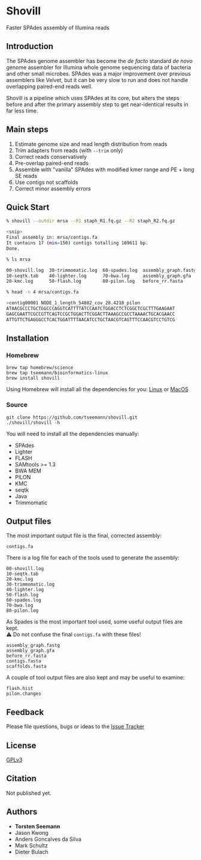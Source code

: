 # Shovill
Faster SPAdes assembly of Illumina reads

## Introduction

The SPAdes genome assembler has become the *de facto* standard *de novo* genome assembler
for Illumina whole genome sequencing data of bacteria and other small microbes. SPAdes
was a major improvement over previous assemblers like Velvet, but it can be very slow to run
and does not handle overlapping paired-end reads well.

Shovill is a pipeline which uses SPAdes at its core, but alters the steps before and after
the primary assembly step to get near-identical results in far less time.  

## Main steps

1. Estimate genome size and read length distribution from reads
2. Trim adapters from reads (with `--trim` only)
3. Correct reads conservatively
4. Pre-overlap paired-end reads
5. Assemble with "vanilla" SPAdes with modified kmer range and PE + long SE reads
6. Use contigs not scaffolds
7. Correct minor assembly errors

## Quick Start

```bash
% shovill --outdir mrsa --R1 staph_R1.fq.gz --R2 staph_R2.fq.gz

<snip>
Final assembly in: mrsa/contigs.fa
It contains 17 (min=150) contigs totalling 169611 bp.
Done.

% ls mrsa

00-shovill.log  30-trimmomatic.log  60-spades.log  assembly_graph.fastg  contigs.fa     pilon.changes
10-seqtk.tab    40-lighter.log      70-bwa.log     assembly_graph.gfa    contigs.fasta  scaffolds.fasta
20-kmc.log      50-flash.log        80-pilon.log   before_rr.fasta       flash.hist

% head -n 4 mrsa/contigs.fa

>contig00001 NODE_1_length_54882_cov_28.4218_pilon
ATAACGCCCTGCTGGCCCAGGTCATTTTATCCAATCTGGACCTCTCGGCTCGCTTTGAAGAAT
GAGCGAATTCGCCGTTCAGTCCGCTGGACTTCGGACTTAAAGCCGCCTAAAACTGCACGAACC
ATTGTTCTGAGGGCCTCACTGGATTTTAACATCCTGCTAACGTCAGTTTCCAACGTCCTGTCG
```

## Installation

### Homebrew

```
brew tap homebrew/science
brew tap tseemann/bioinformatics-linux
brew install shovill
```
Using Homebrew will install all the dependencies for you: 
[Linux](http://linuxbrew.sh) or [MacOS](http://brew.sh)

### Source

```
git clone https://github.com/tseemann/shovill.git
./shovill/shovill -h
```
You will need to install all the dependencies manually:
* SPAdes
* Lighter
* FLASH
* SAMtools >= 1.3
* BWA MEM
* PILON
* KMC
* seqtk
* Java
* Trimmomatic

## Output files

The most important output file is the final, corrected assembly:
```
contigs.fa
```

There is a log file for each of the tools used to generate the assembly:
```
00-shovill.log
10-seqtk.tab
20-kmc.log
30-trimmomatic.log
40-lighter.log
50-flash.log
60-spades.log
70-bwa.log
80-pilon.log
```

As Spades is the most important tool used, some useful output files are
kept.<br>
&#9888; Do not confuse the final `contigs.fa` with these files!
```
assembly_graph.fastg
assembly_graph.gfa
before_rr.fasta
contigs.fasta
scaffolds.fasta
```

A couple of tool output files are also kept and may be useful to examine:
```
flash.hist
pilon.changes
```

## Feedback

Please file questions, bugs or ideas to the [Issue Tracker](https://github.com/tseemann/shovill/issues)

## License

[GPLv3](https://raw.githubusercontent.com/tseemann/shovill/master/LICENSE)

## Citation

Not published yet.

## Authors

* **Torsten Seemann**
* Jason Kwong
* Anders Goncalves da Silva
* Mark Schultz
* Dieter Bulach
